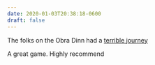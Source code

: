 ```yaml
---
date: 2020-01-03T20:38:18-0600
draft: false
---
```


The folks on the Obra Dinn had a [terrible journey](https://obradinn.com/)

A great game. Highly recommend

